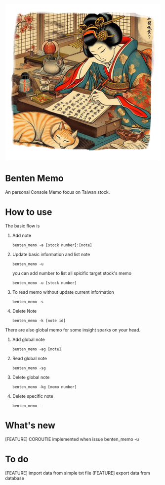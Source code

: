 ![benten and neko](https://github.com/sotw/benten_memo/blob/main/001small.png?raw=true)

# Benten Memo

An personal Console Memo focus on Taiwan stock.

# How to use

The basic flow is 

1. Add note 
   
   ```
   benten_memo -a [stock number]:[note]
   ```

2. Update basic information and list note
   
   ```
   benten_memo -u
   ```
   
   you can add number to list all spicific target stock's memo
   
   ```
   benten_memo -u [stock number]
   ```

3. To read memo without update current information
   
   ```
   benten_memo -s
   ```

4. Delete Note
   
   ```
   benten_memo -k [note id]
   ```

There are also global memo for some insight sparks on your head.

1. Add global note
   
   ```
   benten_memo -ag [note]
   ```

2. Read global note
   
   ```
   benten_memo -sg
   ```

3. Delete global note
   
   ```
   benten_memo -kg [memo number]
   ```

4. Delete specific note
   
   ```
   benten_memo -
   ```

# What's new

[FEATURE] COROUTIE implemented when issue benten_memo -u

# To do

[FEATURE] import data from simple txt file
[FEATURE] export data from database
